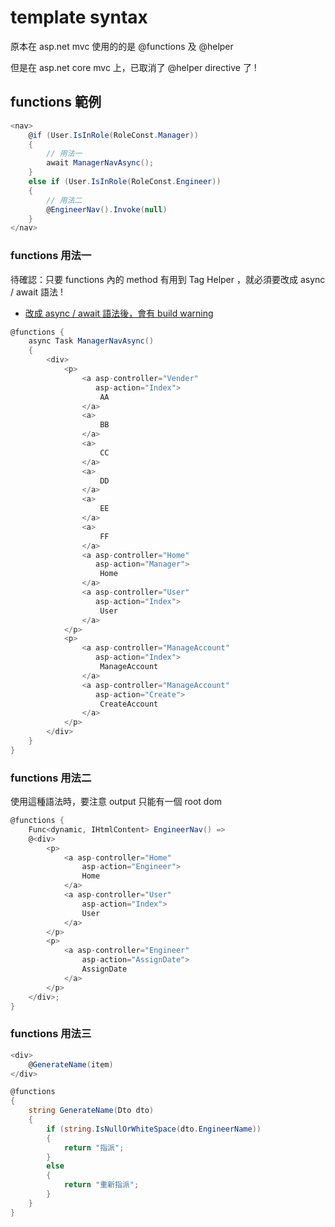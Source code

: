 # template syntax

原本在 asp.net mvc 使用的的是 @functions 及 @helper

但是在 asp.net core mvc 上，已取消了 @helper directive 了 !

## functions 範例

```csharp
<nav>
    @if (User.IsInRole(RoleConst.Manager))
    {
        // 用法一
        await ManagerNavAsync();
    }
    else if (User.IsInRole(RoleConst.Engineer))
    {
        // 用法二
        @EngineerNav().Invoke(null)
    }
</nav>
```

### functions 用法一

待確認：只要 functions 內的 method 有用到 Tag Helper ，就必須要改成 async / await 語法 !

-   [改成 async / await 語法後，會有 build warning](https://github.com/dotnet/aspnetcore/issues/20055)

```csharp
@functions {
    async Task ManagerNavAsync()
    {
        <div>
            <p>
                <a asp-controller="Vender"
                   asp-action="Index">
                    AA
                </a>
                <a>
                    BB
                </a>
                <a>
                    CC
                </a>
                <a>
                    DD
                </a>
                <a>
                    EE
                </a>
                <a>
                    FF
                </a>
                <a asp-controller="Home"
                   asp-action="Manager">
                    Home
                </a>
                <a asp-controller="User"
                   asp-action="Index">
                    User
                </a>
            </p>
            <p>
                <a asp-controller="ManageAccount"
                   asp-action="Index">
                    ManageAccount
                </a>
                <a asp-controller="ManageAccount"
                   asp-action="Create">
                    CreateAccount
                </a>
            </p>
        </div>
    }
}
```

### functions 用法二

使用這種語法時，要注意 output 只能有一個 root dom

```csharp
@functions {
    Func<dynamic, IHtmlContent> EngineerNav() =>
    @<div>
        <p>
            <a asp-controller="Home"
                asp-action="Engineer">
                Home
            </a>
            <a asp-controller="User"
                asp-action="Index">
                User
            </a>
        </p>
        <p>
            <a asp-controller="Engineer"
                asp-action="AssignDate">
                AssignDate
            </a>
        </p>
    </div>;
}
```

### functions 用法三

```csharp
<div>
    @GenerateName(item)
</div>
```

```csharp
@functions
{
    string GenerateName(Dto dto)
    {
        if (string.IsNullOrWhiteSpace(dto.EngineerName))
        {
            return "指派";
        }
        else
        {
            return "重新指派";
        }
    }
}
```
